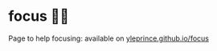 # focus :man_astronaut:

Page to help focusing: available on [yleprince.github.io/focus](https://yleprince.github.io/focus/)
